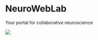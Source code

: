 # NeuroWebLab
Your portal for collaborative neuroscience

![](https://raw.githubusercontent.com/neuroanatomy/NeuroWebLab/main/images/Neuroweblab1.png)
